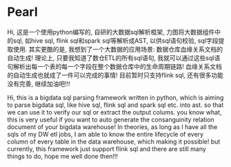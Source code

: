 # Pearl
Hi, 这是一个使用python编写的, 自研的大数据sql解析框架, 力图将大数据组件中的sql, 如hive sql, flink sql和spark sql等解析成AST, 以供sql语句校验, sql字段提取使用.
其实更酷的是, 我想到了一个大数据的应用场景: 数据仓库血缘关系文档的自动生成! 理论上, 只要我知道了数仓ETL的所有sql语句, 
我就可以通过这些sql语句解析出每一个表的每一个字段在整个数据仓库中的生命周期链路! 血缘关系文档的自动生成也就成了一件可以完成的事情!
目前暂时只支持flink sql, 还有很多功能没有完善, 继续加油吧!!!

Hi, this is a bigdata sql parsing framework written in python, which is aiming to parse bigdata sql, like hive sql, flink sql and spark sql etc. into ast.
so that we can use it to verify our sql or extract the output colums.
you know what, this is very useful if you want to auto generate the consanguinity relation document of your bigdata warehouse! In theories, as long as I have all the sqls
of my DW etl jobs, I am able to know the entire lifecycle of every column of every table in the data warehouse, which making it possible!
but currently, this framework just support flink sql and there are still many things to do, hope me well done then!!!
